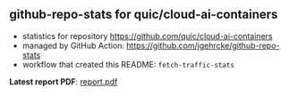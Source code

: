 ## github-repo-stats for quic/cloud-ai-containers

- statistics for repository https://github.com/quic/cloud-ai-containers
- managed by GitHub Action: https://github.com/jgehrcke/github-repo-stats
- workflow that created this README: `fetch-traffic-stats`

**Latest report PDF**: [report.pdf](https://github.com/njjetha/github-traffic/raw/github-repo-stats/quic/cloud-ai-containers/latest-report/report.pdf)

